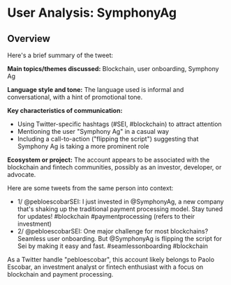 # User Analysis: SymphonyAg

## Overview

Here's a brief summary of the tweet:

**Main topics/themes discussed:** Blockchain, user onboarding, Symphony Ag

**Language style and tone:** The language used is informal and conversational, with a hint of promotional tone.

**Key characteristics of communication:**

* Using Twitter-specific hashtags (#SEI, #blockchain) to attract attention
* Mentioning the user "Symphony Ag" in a casual way
* Including a call-to-action ("flipping the script") suggesting that Symphony Ag is taking a more prominent role

**Ecosystem or project:** The account appears to be associated with the blockchain and fintech communities, possibly as an investor, developer, or advocate.

Here are some tweets from the same person into context:

* 1/ @pebloescobarSEI: I just invested in @SymphonyAg, a new company that's shaking up the traditional payment processing model. Stay tuned for updates! #blockchain #paymentprocessing (refers to their investment)
* 2/ @pebloescobarSEI: One major challenge for most blockchains? Seamless user onboarding. But @SymphonyAg is flipping the script for Sei by making it easy and fast. #seamlessonboarding #blockchain

As a Twitter handle "pebloescobar", this account likely belongs to Paolo Escobar, an investment analyst or fintech enthusiast with a focus on blockchain and payment processing.